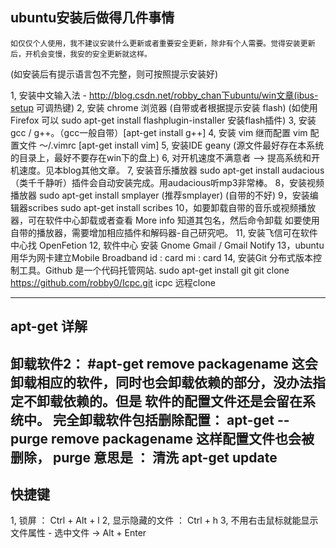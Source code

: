 ## ubuntu安装后做得几件事情

    如仅仅个人使用，我不建议安装什么更新或者重要安全更新，除非有个人需要。觉得安装更新后，开机会变慢，我安的安全更新就这样。
   (如安装后有提示语言包不完整，则可按照提示安装好)

   1, 安装中文输入法 - http://blog.csdn.net/robby_chan下ubuntu/win文章(ibus-setup 可调热键)
   2, 安装 chrome 浏览器 (自带或者根据提示安装 flash) 
        (如使用Firefox 可以 sudo apt-get install flashplugin-installer 安装flash插件)
   3, 安装 gcc / g++。（gcc一般自带）[apt-get install g++]
   4, 安装 vim 继而配置 vim 配置文件 ～/.vimrc [apt-get install vim]
   5, 安装IDE geany (源文件最好存在本系统的目录上，最好不要存在win下的盘上)
   6, 对开机速度不满意者 --> 提高系统和开机速度。见本blog其他文章。
   7, 安装音乐播放器 sudo apt-get install audacious（类千千静听）插件会自动安装完成。用audacious听mp3非常棒。
   8，安装视频播放器 sudo apt-get install smplayer (推荐smplayer) (自带的不好)
   9，安装编辑器scribes  sudo apt-get install scribes
   10，如要卸载自带的音乐或视频播放器，可在软件中心卸载或者查看 More info 知道其包名，然后命令卸载
       如要使用自带的播放器，需要增加相应插件和解码器-自己研究吧。
   11, 安装飞信可在软件中心找 OpenFetion
   12, 软件中心 安装 Gnome Gmail / Gmail Notify
   13，ubuntu 用华为网卡建立Mobile Broadband  id : card mi : card 
   14, 安装Git 分布式版本控制工具。Github 是一个代码托管网站. sudo apt-get install git
       git clone https://github.com/robby0/Icpc.git icpc  远程clone

------------------------------------------------------------------------------------
## apt-get 详解
  
  卸载软件2：
    #apt-get remove packagename
  这会卸载相应的软件，同时也会卸载依赖的部分，没办法指定不卸载依赖的。但是 软件的配置文件还是会留在系统中。
  完全卸载软件包括删除配置：
    apt-get  --purge remove packagename
  这样配置文件也会被删除， purge 意思是 ： 清洗
    apt-get update
---------------------------------
## 快捷键
 1, 锁屏 ： Ctrl + Alt + l
 2, 显示隐藏的文件 ： Ctrl + h
 3, 不用右击鼠标就能显示文件属性 - 选中文件 -> Alt + Enter
